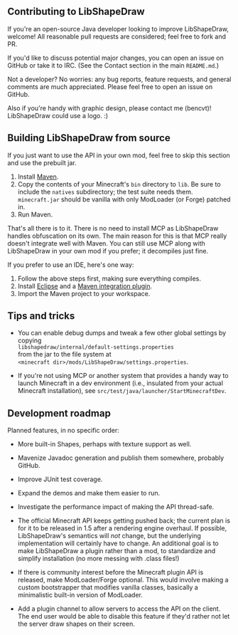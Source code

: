 ## Contributing to LibShapeDraw

If you're an open-source Java developer looking to improve LibShapeDraw,
welcome! All reasonable pull requests are considered; feel free to fork and PR.

If you'd like to discuss potential major changes, you can open an issue on
GitHub or take it to IRC. (See the Contact section in the main `README.md`.)

Not a developer? No worries: any bug reports, feature requests, and general
comments are much appreciated. Please feel free to open an issue on GitHub.

Also if you're handy with graphic design, please contact me (bencvt)!
LibShapeDraw could use a logo. :)

## Building LibShapeDraw from source

If you just want to use the API in your own mod, feel free to skip this section
and use the prebuilt jar.

1.  Install [Maven](http://maven.apache.org/).
2.  Copy the contents of your Minecraft's `bin` directory to `lib`. Be sure to
    include the `natives` subdirectory; the test suite needs them.  
    `minecraft.jar` should be vanilla with only ModLoader (or Forge) patched in.
3.  Run Maven.

That's all there is to it. There is no need to install MCP as LibShapeDraw
handles obfuscation on its own. The main reason for this is that MCP really
doesn't integrate well with Maven. You can still use MCP along with LibShapeDraw
in your own mod if you prefer; it decompiles just fine.

If you prefer to use an IDE, here's one way:

1.  Follow the above steps first, making sure everything compiles.
2.  Install [Eclipse](http://www.eclipse.org/) and a
    [Maven integration plugin](http://wiki.eclipse.org/M2E).
3.  Import the Maven project to your workspace.

## Tips and tricks

 +  You can enable debug dumps and tweak a few other global settings by copying  
    `libshapedraw/internal/default-settings.properties`  
    from the jar to the file system at  
    `<minecraft dir>/mods/LibShapeDraw/settings.properties`.

 +  If you're not using MCP or another system that provides a handy way to
    launch Minecraft in a dev environment (i.e., insulated from your actual
    Minecraft installation), see
    `src/test/java/launcher/StartMinecraftDev`.

## Development roadmap

Planned features, in no specific order:

 +  More built-in Shapes, perhaps with texture support as well.

 +  Mavenize Javadoc generation and publish them somewhere, probably GitHub.

 +  Improve JUnit test coverage.

 +  Expand the demos and make them easier to run.

 +  Investigate the performance impact of making the API thread-safe.

 +  The official Minecraft API keeps getting pushed back; the current plan is
    for it to be released in 1.5 after a rendering engine overhaul. If possible,
    LibShapeDraw's semantics will *not* change, but the underlying
    implementation will certainly have to change. An additional goal is to make
    LibShapeDraw a plugin rather than a mod, to standardize and simplify
    installation (no more messing with .class files!)

 +  If there is community interest before the Minecraft plugin API is released,
    make ModLoader/Forge optional. This would involve making a custom
    bootstrapper that modifies vanilla classes, basically a minimalistic
    built-in version of ModLoader.

 +  Add a plugin channel to allow servers to access the API on the client.
    The end user would be able to disable this feature if they'd rather not let
    the server draw shapes on their screen.
